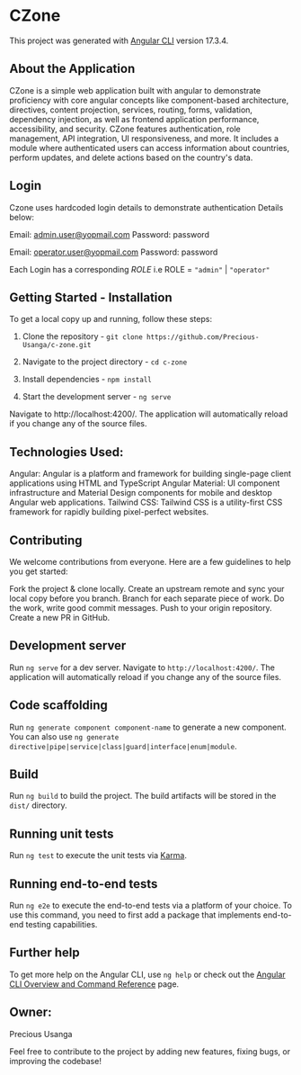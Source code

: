 # CZone

This project was generated with [Angular CLI](https://github.com/angular/angular-cli) version 17.3.4.

## About the Application

CZone is a simple web application built with angular to demonstrate proficiency with core angular concepts like component-based architecture, directives, content projection, services, routing, forms, validation, dependency injection, as well as frontend application performance, accessibility, and security. 
CZone features authentication, role management, API integration, UI responsiveness, and more. It includes a module where authenticated users can access information about countries, perform updates, and delete actions based on the country's data.

## Login

Czone uses hardcoded login details to demonstrate authentication
Details below:

Email: admin.user@yopmail.com
Password: password

Email: operator.user@yopmail.com
Password: password

Each Login has a corresponding *ROLE* i.e ROLE = `"admin"` | `"operator"`

## Getting Started - Installation

To get a local copy up and running, follow these steps:

1. Clone the repository - 
`git clone https://github.com/Precious-Usanga/c-zone.git`

2. Navigate to the project directory - 
`cd c-zone`

3. Install dependencies - 
`npm install`

4. Start the development server - 
`ng serve`

Navigate to http://localhost:4200/. The application will automatically reload if you change any of the source files.


## Technologies Used:

Angular: Angular is a platform and framework for building single-page client applications using HTML and TypeScript
Angular Material: UI component infrastructure and Material Design components for mobile and desktop Angular web applications.
Tailwind CSS: Tailwind CSS is a utility-first CSS framework for rapidly building pixel-perfect websites.

## Contributing

We welcome contributions from everyone. Here are a few guidelines to help you get started:

Fork the project & clone locally.
Create an upstream remote and sync your local copy before you branch.
Branch for each separate piece of work.
Do the work, write good commit messages.
Push to your origin repository.
Create a new PR in GitHub.


## Development server

Run `ng serve` for a dev server. Navigate to `http://localhost:4200/`. The application will automatically reload if you change any of the source files.

## Code scaffolding

Run `ng generate component component-name` to generate a new component. You can also use `ng generate directive|pipe|service|class|guard|interface|enum|module`.

## Build

Run `ng build` to build the project. The build artifacts will be stored in the `dist/` directory.

## Running unit tests

Run `ng test` to execute the unit tests via [Karma](https://karma-runner.github.io).

## Running end-to-end tests

Run `ng e2e` to execute the end-to-end tests via a platform of your choice. To use this command, you need to first add a package that implements end-to-end testing capabilities.

## Further help

To get more help on the Angular CLI, use `ng help` or check out the [Angular CLI Overview and Command Reference](https://angular.io/cli) page.


## Owner:
Precious Usanga

Feel free to contribute to the project by adding new features, fixing bugs, or improving the codebase!
